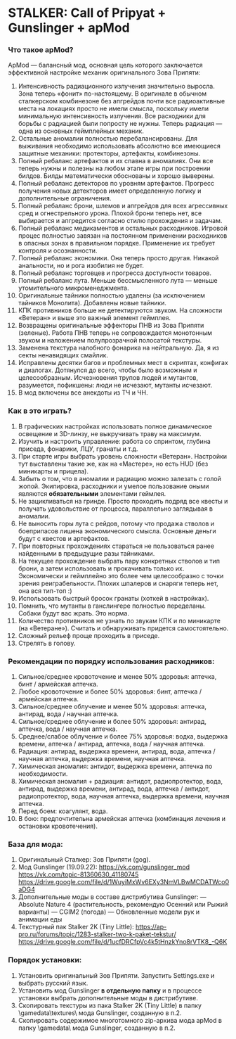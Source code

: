 # STALKER: Call of Pripyat + Gunslinger + apMod

### Что такое apMod?

ApMod — балансный мод, основная цель которого заключается эффективной настройке механик оригинального Зова Припяти:
1. Интенсивность радиационного излучения значительно выросла. Зона теперь «фонит» по-настоящему. В оригинале в обычном сталкерском комбинезоне без апгрейдов почти все радиоактивные места на локациях просто не имели смысла, поскольку имели минимальную интенсивность излучения. Все расходники для борьбы с радиацией были попросту не нужны. Теперь радиация — одна из основных геймплейных механик.
2. Остальные аномалии полностью перебалансированы. Для выживания необходимо использовать абсолютно все имеющиеся защитные механики: протекторы, артефакты, комбинезоны.
3. Полный ребаланс артефактов и их спавна в аномалиях. Они все теперь нужны и полезны на любом этапе игры при построении билдов. Билды математически обоснованы и хорошо выверены.
4. Полный ребаланс детекторов по уровням артефактов. Прогресс получения новых детекторов имеет определенную логику и дополнительные ограничения.
5. Полный ребаланс брони, шлемов и апгрейдов для всех агрессивных сред и огнестрельного урона. Плохой брони теперь нет, все выбирается и апгредится согласно стилю прохождения и задачам.
6. Полный ребаланс медикаментов и остальных расходников. Игровой процес полностью завязан на постоянном применении расходников в опасных зонах в правильном порядке. Применение их требует контроля и осознанности.
7. Полный ребаланс экономики. Она теперь просто другая. Никакой анальности, но и рога изобилия не будет.
8. Полный ребаланс торговцев и прогресса доступности товаров.
9. Полный ребаланс лута. Меньше бессмысленного лута — меньше утомительного микроменеджмента.
10. Оригинальные тайники полностью удалены (за исключением тайников Монолита). Добавлены новые тайники.
11. КПК противников больше не детектируются звуком. На сложности «Ветеран» и выше это важный элемент геймплея.
12. Возвращены оригинальные эффекторы ПНВ из Зова Припяти (зеленые). Работа ПНВ теперь не сопровождается монотонным звуком и наложением полупрозрачной полосатой текстуры.
13. Заменена текстура налобного фонарика на нейтральную. Да, я из секты ненавидящих смайлик.
14. Исправлены десятки багов и проблемных мест в скриптах, конфигах и диалогах. Дотянулся до всего, чтобы было возможным и целесообразным. Исчезновения трупов людей и мутантов, разумеется, пофикшены: люди не исчезают, мутанты исчезают.
15. В мод включены все анекдоты из ТЧ и ЧН.

### Как в это играть?
1. В графических настройках использовать полное динамическое освещение и 3D-линзу, не выкручивать траву на максимум.
2. Изучить и настроить управление: работа со спринтом, глубина приседа, фонарики, ЛЦУ, гранаты и т.д.
3. При старте игры выбрать уровень сложности «Ветеран». Настройки тут выставлены такие же, как на «Мастере», но есть HUD (без миникарты и прицела).
4. Забыть о том, что в аномалии и радиацию можно залезать с голой жопой. Экипировка, расходники и умелое пользование оными являются **обязательными** элементами геймлея.
5. Не зацикливаться на гринде. Просто проходить подряд все квесты и получать удовольствие от процесса, параллельно заглядывая в аномалии.
6. Не выносить горы лута с рейдов, потому что продажа стволов и боеприпасов лишена экономического смысла. Основные деньги будут с квестов и артефактов.
7. При повторных прохождениях стараться не пользоваться ранее найденными в предыдущие разы тайниками.
8. На текущее прохождение выбрать пару конкретных стволов и тип брони, а затем использовать и прокачивать только их. Экономически и геймплейно это более чем целесообразно с точки зрения реиграбельности. Плохих шпалеров и снаряги теперь нет, она вся тип-топ :)
9. Использовать быстрый бросок гранаты (хоткей в настройках).
10. Помнить, что мутанты в ганслингере полностью переделаны. Собаки будут вас жрать. Это норма.
11. Количество противников не узнать по звукам КПК и по миникарте (на «Ветеране»). Считать и обнаруживать придется самостоятельно.
12. Сложный рельеф проще проходить в приседе.
13. Стрелять в голову.

### Рекомендации по порядку использования расходников:
1. Сильное/среднее кровоточение и менее 50% здоровья: аптечка, бинт / армейская аптечка.
2. Любое кровоточение и более 50% здоровья: бинт, аптечка / армейская аптечка.
3. Сильное/среднее облучение и менее 50% здоровья: аптечка, антирад, вода / научная аптечка.
4. Сильное/среднее облучение и более 50% здоровья: антирад, аптечка, вода / научная аптечка.
5. Среднее/слабое облучение и более 75% здоровья: водка, выдержка времени, аптечка / антирад, аптечка, вода / научная аптечка.
6. Радиация: антирад, выдержка времени, антирад, вода, аптечка / научная аптечка, выдержка времени, научная аптечка.
7. Химическая аномалия: антидот, выдержка времени, аптечка по необходимости.
8. Химическая аномалия + радиация: антидот, радиопротектор, вода, антирад, выдержка времени, антирад, вода, аптечка / антидот, радиопротектор, вода, научная аптечка, выдержка времени, научная аптечка.
9. Перед боем: коагулянт, вода.
10. В бою: предпочтительна армейская аптечка (комбинация лечения и остановки кровотечения).

### База для мода:
1. Оригинальный Сталкер: Зов Припяти (gog).
2. Мод Gunslinger (19.09.22):
https://vk.com/gunslinger_mod
https://vk.com/topic-81360630_41180745
https://drive.google.com/file/d/1WuyiMxWv6EXy3NmVLBwMCDATWco0aDG4
3. Дополнительные моды в составе дистрибутива Gunslinger:
— Absolute Nature 4 (растительность, рекомендую Осенний или Рыжий варианты)
— CGIM2 (погода)
— Обновленные модели рук и анимации еды
4. Текстурный пак Stalker 2K (Tiny Little):
https://ap-pro.ru/forums/topic/1283-stalker-two-k-paket-tekstur/
https://drive.google.com/file/d/1ucfDRCfpVc4k5tHnzkYno8rVTK8_-Q6K

### Порядок установки:
1. Установить оригинальный Зов Припяти. Запустить Settings.exe и выбрать русский язык.
2. Установить мод Gunslinger **в отдельную папку** и в процессе установки выбрать дополнительные моды в дистрибутиве.
3. Скопировать текстуры из пака Stalker 2K (Tiny Little) в папку \gamedata\textures\ мода Gunslinger, созданную в п.2.
4. Скопировать содержимое многотомного zip-архива мода apMod в папку \gamedata\ мода Gunslinger, созданную в п.2.

